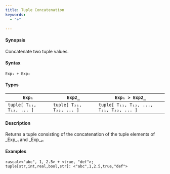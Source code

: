 ```yaml
---
title: Tuple Concatenation
keywords:
  - "+"

---
```


#### Synopsis

Concatenate two tuple values.

#### Syntax

`Exp₁ + Exp₂`

#### Types


| `Exp₁`                      |  `Exp2_`                      | `Exp₁ > Exp2_`                                 |
| --- | --- | --- |
| `tuple[ T₁₁, T₁₂, ... ]` |  `tuple[ T₂₁, T₂₂, ... ]` | `tuple[ T₁₁, T₁₂, ..., T₂₁, T₂₂, ... ]` |


#### Description

Returns a tuple consisting of the concatenation of the tuple elements of _Exp_₁ and _Exp_₂.

#### Examples


```rascal-shell 
rascal><"abc", 1, 2.5> + <true, "def">;
tuple[str,int,real,bool,str]: <"abc",1,2.5,true,"def">
```


